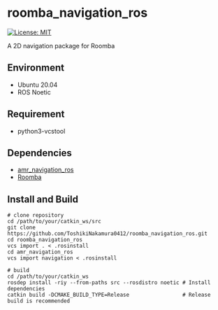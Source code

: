 # roomba_navigation_ros

[![License: MIT](https://img.shields.io/badge/License-MIT-yellow.svg)](https://opensource.org/licenses/MIT)

A 2D navigation package for Roomba

## Environment
- Ubuntu 20.04
- ROS Noetic

## Requirement
- python3-vcstool

## Dependencies
- [amr_navigation_ros](https://github.com/ToshikiNakamura0412/amr_navigation_ros.git)
- [Roomba](https://github.com/amslabtech/Roomba.git)

## Install and Build
```
# clone repository
cd /path/to/your/catkin_ws/src
git clone https://github.com/ToshikiNakamura0412/roomba_navigation_ros.git
cd roomba_navigation_ros
vcs import . < .rosinstall
cd amr_navigation_ros
vcs import navigation < .rosinstall

# build
cd /path/to/your/catkin_ws
rosdep install -riy --from-paths src --rosdistro noetic # Install dependencies
catkin build -DCMAKE_BUILD_TYPE=Release                 # Release build is recommended
```
